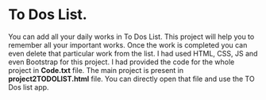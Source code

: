 # To Dos List. 

You can add all your daily works in To Dos List. This project will help you to remember all your important works. Once the work is completed you can even delete that particular work from the list. I had used HTML, CSS, JS and even Bootstrap for this project.
I had provided the code for the whole project in **Code.txt** file. The main project is present in **project2TODOLIST.html** file. You can directly open that file and use the TO Dos list app.
